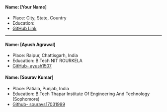  #### Name: [Your Name] 
- Place: City, State, Country
- Education: 
- [GitHub Link](Link)
-------------------------------


#### Name: [Ayush Agrawal]
 - Place: Raipur, Chattisgarh, India
 - Education: B.Tech NIT ROURKELA
 - [GitHub- ayush1507](github.com/ayush1507)
 
 #### Name: [Sourav Kumar]
 - Place: Patiala, Punjab, India
 - Education: B.Tech Thapar Institute Of Engineering And Technology (Sophomore)
 - [Github- souravs17031999](https://github.com/souravs17031999)
 
